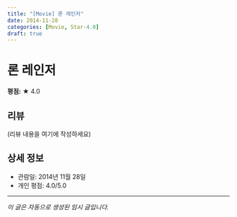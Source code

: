 ```yaml
---
title: "[Movie] 론 레인저"
date: 2014-11-28
categories: [Movie, Star-4.0]
draft: true
---
```


# 론 레인저

**평점:** ★ 4.0

## 리뷰

(리뷰 내용을 여기에 작성하세요)

## 상세 정보

- 관람일: 2014년 11월 28일
- 개인 평점: 4.0/5.0

---

*이 글은 자동으로 생성된 임시 글입니다.*
